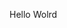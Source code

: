 Hello Wolrd











































































































































































































































































































































































































































































































































































































































































































































































































































































































































































































































































































































































































































































































































































































































































































































































































































































































































































































































































































































































































































































































































































































































































































































































































































































































































































































































































































































































































































